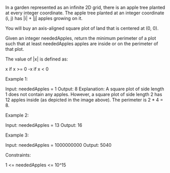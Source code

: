 In a garden represented as an infinite 2D grid, there is an apple tree
planted at every integer coordinate. The apple tree planted at an integer
coordinate (i, j) has |i| + |j| apples growing on it.

You will buy an axis-aligned square plot of land that is centered at (0, 0).

Given an integer neededApples, return the minimum perimeter of a plot such
that at least neededApples apples are inside or on the perimeter of that
plot.

The value of |x| is defined as:


x if x >= 0
-x if x < 0



Example 1:


Input: neededApples = 1
Output: 8
Explanation: A square plot of side length 1 does not contain any apples.
However, a square plot of side length 2 has 12 apples inside (as depicted in
the image above).
The perimeter is 2 * 4 = 8.


Example 2:


Input: neededApples = 13
Output: 16


Example 3:


Input: neededApples = 1000000000
Output: 5040



Constraints:


1 <= neededApples <= 10^15




